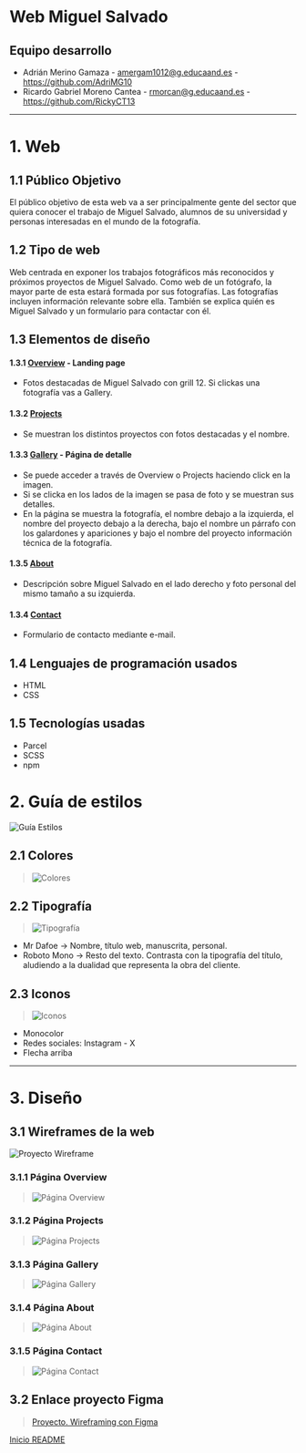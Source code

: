 <a name="top"></a>

# Web Miguel Salvado

## Equipo desarrollo
- Adrián Merino Gamaza - amergam1012@g.educaand.es - https://github.com/AdriMG10
- Ricardo Gabriel Moreno Cantea - rmorcan@g.educaand.es - https://github.com/RickyCT13

---

# 1. Web

## 1.1 Público Objetivo
El público objetivo de esta web va a ser principalmente gente del sector que quiera conocer el trabajo de Miguel Salvado, alumnos de su universidad y personas interesadas en el mundo de la fotografía.

## 1.2 Tipo de web
Web centrada en exponer los trabajos fotográficos más reconocidos y próximos proyectos de Miguel Salvado. Como web de un fotógrafo, la mayor parte de esta estará formada por sus fotografías. Las fotografías incluyen información relevante sobre ella. También se explica quién es Miguel Salvado y un formulario para contactar con él.

## 1.3 Elementos de diseño
#### 1.3.1 [Overview](#overview) - Landing page
- Fotos destacadas de Miguel Salvado con grill 12. Si clickas una fotografía vas a Gallery.

#### 1.3.2 [Projects](#projects)
- Se muestran los distintos proyectos con fotos destacadas y el nombre.

#### 1.3.3 [Gallery](#gallery) - Página de detalle
- Se puede acceder a través de Overview o Projects haciendo click en la imagen.
- Si se clicka en los lados de la imagen se pasa de foto y se muestran sus detalles.
- En la página se muestra la fotografía, el nombre debajo a la izquierda, el nombre del proyecto debajo a la derecha, bajo el nombre un párrafo con los galardones y apariciones y bajo el nombre del proyecto información técnica de la fotografía.

#### 1.3.5 [About](#about)
- Descripción sobre Miguel Salvado en el lado derecho y foto personal del mismo tamaño a su izquierda.
  
#### 1.3.4 [Contact](#contact)
- Formulario de contacto mediante e-mail.

## 1.4 Lenguajes de programación usados
- HTML
- CSS

## 1.5 Tecnologías usadas
- Parcel
- SCSS
- npm

# 2. Guía de estilos
![Guía Estilos](guiaEstilos/guiaEstilos.png)

## 2.1 Colores
>![Colores](guiaEstilos/colores.png)

## 2.2 Tipografía
>![Tipografía](guiaEstilos/tipografia.png)
- Mr Dafoe → Nombre, título web, manuscrita, personal.
- Roboto Mono → Resto del texto. Contrasta con la tipografía del título, aludiendo a la dualidad que representa la obra del cliente.

## 2.3 Iconos
>![Iconos](guiaEstilos/iconos.png)
- Monocolor
- Redes sociales: Instagram - X
- Flecha arriba

---

# 3. Diseño

## 3.1 Wireframes de la web
![Proyecto Wireframe](wireframes/proyectoWireframing.png)

<a id="overview"></a>

### 3.1.1 Página Overview
>![Página Overview](wireframes/overview.png)

<a id="projects"></a>

### 3.1.2 Página Projects
>![Página Projects](wireframes/projects.png)

<a id="gallery"></a>

### 3.1.3 Página Gallery
>![Página Gallery](wireframes/gallery.png)

<a id="about"></a>

### 3.1.4 Página About
>![Página About](wireframes/about.png)

<a id="contact"></a>

### 3.1.5 Página Contact
>![Página Contact](wireframes/contact.png)


## 3.2 Enlace proyecto Figma
>[Proyecto. Wireframing con Figma](https://www.figma.com/file/3VhYUD0gRrPuNtlOq9kxoa/Proyecto-UT2.-Wireframing-con-Figma?type=design&t=ptQFpWPhTgs9VpSc-6)

[Inicio README](#top)
